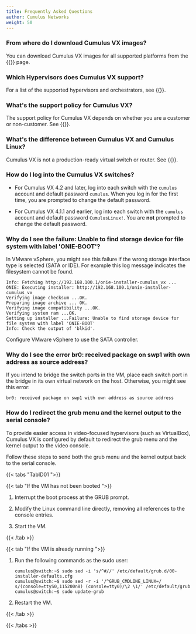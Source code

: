 ```yaml
---
title: Frequently Asked Questions
author: Cumulus Networks
weight: 50
---
```

### From where do I download Cumulus VX images?

You can download Cumulus VX images for all supported platforms from the {{<exlink url="https://cumulusnetworks.com/products/cumulus-vx/download/" text="Cumulus VX Download">}} page.

### Which Hypervisors does Cumulus VX support?

For a list of the supported hypervisors and orchestrators, see {{<link url="Overview" text="supported platforms">}}.

### What's the support policy for Cumulus VX?

The support policy for Cumulus VX depends on whether you are a customer or non-customer. See {{<link url="Overview#support-policy" text="Support Policy">}}.

### What's the difference between Cumulus VX and Cumulus Linux?

Cumulus VX is not a production-ready virtual switch or router. See {{<link url="Overview#Cumulus-vx-compared-with-cumulus-linux" text="Cumulus VX Compared with Cumulus Linux">}}.

### How do I log into the Cumulus VX switches?

- For Cumulus VX 4.2 and later, log into each switch with the `cumulus` account and default password `cumulus`. When you log in for the first time, you are prompted to change the default password.

- For Cumulus VX 4.1.1 and earlier, log into each switch with the `cumulus` account and default password `CumulusLinux!`. You are **not** prompted to change the default password.

### Why do I see the failure: Unable to find storage device for file system with label 'ONIE-BOOT'?

In VMware vSphere, you might see this failure if the wrong storage interface type is selected (SATA or IDE). For example this log message indicates the filesystem cannot be found.

```
Info: Fetching http://192.168.100.1/onie-installer-cumulus_vx ...
ONIE: Executing installer: http://192.168.100.1/onie-installer-cumulus_vx
Verifying image checksum ...OK.
Preparing image archive ... OK.
Verifying image compatibility ...OK.
Verifying system ram ...OK.
Setting up installer ...Failure: Unable to find storage device for file system with label 'ONIE-BOOT'
Info: Check the output of 'blkid'.
```

Configure VMware vSphere to use the SATA controller.

### Why do I see the error br0: received package on swp1 with own address as source address?

If you intend to bridge the switch ports in the VM, place each switch port in the bridge in its own virtual network on the host. Otherwise, you might see this error:

```
br0: received package on swp1 with own address as source address
```

### How do I redirect the grub menu and the kernel output to the serial console?

To provide easier access in video-focused hypervisors (such as VirtualBox), Cumulus VX is configured by default to redirect the grub menu and the kernel output to the video console.

Follow these steps to send both the grub menu and the kernel output back to the serial console.

{{< tabs "TabID01 ">}}

{{< tab "If the VM has not been booted ">}}

1. Interrupt the boot process at the GRUB prompt.

2. Modify the Linux command line directly, removing all references to the console entries.

3. Start the VM.

{{< /tab >}}

{{< tab "If the VM is already running ">}}

1. Run the following commands as the sudo user:

   ```
   cumulus@switch:~$ sudo sed -i 's/^#//' /etc/default/grub.d/00-installer-defaults.cfg
   cumulus@switch:~$ sudo sed -r -i '/^GRUB_CMDLINE_LINUX=/ s/(console=ttyS0,115200n8) (console=tty0)/\2 \1/' /etc/default/grub
   cumulus@switch:~$ sudo update-grub
   ```

2. Restart the VM.

{{< /tab >}}

{{< /tabs >}}
